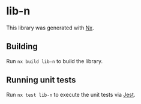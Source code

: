 # lib-n

This library was generated with [Nx](https://nx.dev).

## Building

Run `nx build lib-n` to build the library.

## Running unit tests

Run `nx test lib-n` to execute the unit tests via [Jest](https://jestjs.io).
